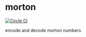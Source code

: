 # morton

[![Circle CI](https://circleci.com/gh/rubicks/morton.png?style=shield)](https://circleci.com/gh/rubicks/morton)

encode and decode morton numbers
